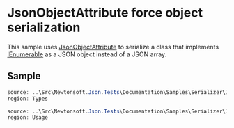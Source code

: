﻿# JsonObjectAttribute force object serialization

This sample uses [JsonObjectAttribute](/API/newtonsoft/json/jsonobjectattribute/) to serialize a class that implements [IEnumerable](T:System.Collections.Generic.IEnumerable) as a JSON object instead of a JSON array.

## Sample

```csharp Types
source: ..\Src\Newtonsoft.Json.Tests\Documentation\Samples\Serializer\JsonObjectAttributeOverrideIEnumerable.cs
region: Types
```

```csharp Usage
source: ..\Src\Newtonsoft.Json.Tests\Documentation\Samples\Serializer\JsonObjectAttributeOverrideIEnumerable.cs
region: Usage
```
